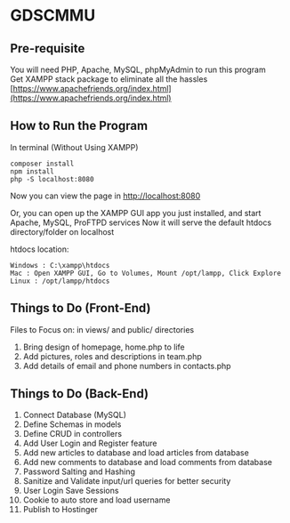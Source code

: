 # GDSCMMU

## Pre-requisite

You will need PHP, Apache, MySQL, phpMyAdmin to run this program <br/>
Get XAMPP stack package to eliminate all the hassles <br/>
[https://www.apachefriends.org/index.html](https://www.apachefriends.org/index.html)

## How to Run the Program

In terminal (Without Using XAMPP)

```
composer install
npm install
php -S localhost:8080
```

Now you can view the page in [http://localhost:8080](http://localhost:8080)

Or, you can open up the XAMPP GUI app you just installed, and start Apache, MySQL, ProFTPD services
Now it will serve the default htdocs directory/folder on localhost

htdocs location:

```
Windows : C:\xampp\htdocs
Mac : Open XAMPP GUI, Go to Volumes, Mount /opt/lampp, Click Explore
Linux : /opt/lampp/htdocs
```

## Things to Do (Front-End)

Files to Focus on: in views/ and public/ directories

1. Bring design of homepage, home.php to life
2. Add pictures, roles and descriptions in team.php
3. Add details of email and phone numbers in contacts.php

## Things to Do (Back-End)

1. Connect Database (MySQL)
2. Define Schemas in models
3. Define CRUD in controllers
4. Add User Login and Register feature
5. Add new articles to database and load articles from database
6. Add new comments to database and load comments from database
7. Password Salting and Hashing
8. Sanitize and Validate input/url queries for better security
9. User Login Save Sessions
10. Cookie to auto store and load username
11. Publish to Hostinger
